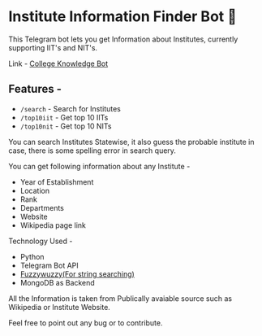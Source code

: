 # Institute Information Finder Bot 🤖

This Telegram bot lets you get Information about Institutes, currently supporting IIT's and NIT's.

Link - [College Knowledge Bot](https://t.me/College_Info_bot)

## Features - 
- `/search` - Search for Institutes  
- `/top10iit` -  Get top 10 IITs  
- `/top10nit` - Get top 10 NITs 

You can search Institutes Statewise, it also guess the probable institute in case, there is some spelling error in search query.

You can get following information about any Institute - 
- Year of Establishment
- Location
- Rank
- Departments
- Website
- Wikipedia page link

Technology Used - 

- Python 
- Telegram Bot API
- [Fuzzywuzzy(For string searching)](https://github.com/seatgeek/fuzzywuzzy)
- MongoDB as Backend

All the Information is taken from Publically avaiable source such as Wikipedia or Institute Website.

Feel free to point out any bug or to contribute.
